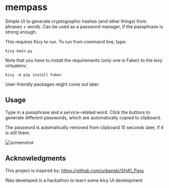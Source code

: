 # mempass

Simple UI to generate cryptographic hashes (and other things) from phrases + words. Can be used as a password manager, if the passphrase is strong enough.

This requires Kivy to run. To run from command line, type:

    kivy main.py

Note that you have to install the requirements (only one is Faker) to the kivy virtualenv:

    kivy -m pip install Faker

User-friendly packages might come out later.

## Usage

Type in a passphrase and a service-related word. Click the buttons to generate different passwords, which are automatically copied to clipboard.

The password is automatically removed from clipboard 15 seconds later, if it is still there.

![screenshot](https://raw.githubusercontent.com/kangasbros/mempass/master/mempass_screenshot.png "Press the various buttons to generate deterministic content.")

## Acknowledgments

This project is inspired by: https://github.com/urbanski/SHA1_Pass

Was developed in a hackathon to learn some kivy UI development
